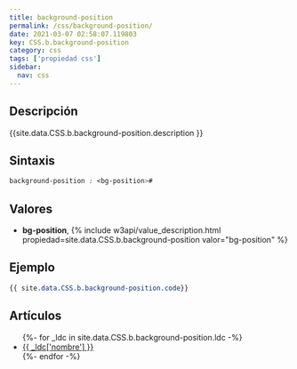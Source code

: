 ```yaml
---
title: background-position
permalink: /css/background-position/
date: 2021-03-07 02:58:07.119803
key: CSS.b.background-position
category: css
tags: ['propiedad css']
sidebar: 
  nav: css
---
```


## Descripción
{{site.data.CSS.b.background-position.description }}

## Sintaxis
~~~css
background-position : <bg-position>#
~~~

## Valores
* **bg-position**,  {% include w3api/value_description.html propiedad=site.data.CSS.b.background-position valor="bg-position" %}

## Ejemplo
~~~css
{{ site.data.CSS.b.background-position.code}}
~~~

## Artículos
<ul>
{%- for _ldc in site.data.CSS.b.background-position.ldc -%}
   <li>
       <a href="{{_ldc['url'] }}">{{ _ldc['nombre'] }}</a>
   </li>
{%- endfor -%}
</ul>
